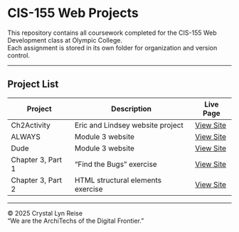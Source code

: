# CIS-155 Web Projects

This repository contains all coursework completed for the CIS-155 Web Development class at Olympic College.  
Each assignment is stored in its own folder for organization and version control.

---

## Project List

| Project | Description | Live Page |
|----------|--------------|------------|
| Ch2Activity | Eric and Lindsey website project | [View Site](https://olympicc1.github.io/CIS-155/Ch2Activity/) |
| ALWAYS | Module 3 website | [View Site](https://olympicc1.github.io/CIS-155/ALWAYS/) |
| Dude | Module 3 website | [View Site](https://olympicc1.github.io/CIS-155/Dude/) |
| Chapter 3, Part 1 | “Find the Bugs” exercise | [View Site](https://olympicc1.github.io/CIS-155/Ch3Activity-Part1/) |
| Chapter 3, Part 2 | HTML structural elements exercise | [View Site](https://olympicc1.github.io/CIS-155/Ch3Activity-Part2/) |

---

© 2025 Crystal Lyn Reise  
“We are the ArchiTechs of the Digital Frontier.”
